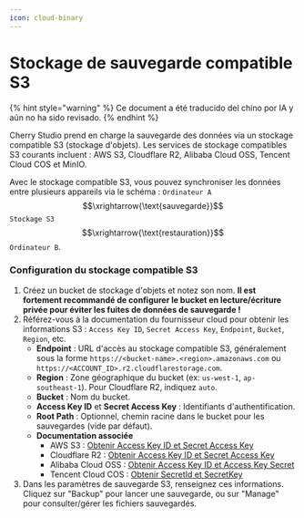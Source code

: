 ```yaml
---
icon: cloud-binary
---
```

# Stockage de sauvegarde compatible S3


{% hint style="warning" %}
Ce document a été traducido del chino por IA y aún no ha sido revisado.
{% endhint %}




Cherry Studio prend en charge la sauvegarde des données via un stockage compatible S3 (stockage d'objets). Les services de stockage compatibles S3 courants incluent : AWS S3, Cloudflare R2, Alibaba Cloud OSS, Tencent Cloud COS et MinIO.

Avec le stockage compatible S3, vous pouvez synchroniser les données entre plusieurs appareils via le schéma : `Ordinateur A` $$\xrightarrow{\text{sauvegarde}}$$ `Stockage S3` $$\xrightarrow{\text{restauration}}$$ `Ordinateur B`.

### Configuration du stockage compatible S3

1. Créez un bucket de stockage d'objets et notez son nom. **Il est fortement recommandé de configurer le bucket en lecture/écriture privée pour éviter les fuites de données de sauvegarde !**
2. Référez-vous à la documentation du fournisseur cloud pour obtenir les informations S3 : `Access Key ID`, `Secret Access Key`, `Endpoint`, `Bucket`, `Region`, etc.
   - **Endpoint** : URL d'accès au stockage compatible S3, généralement sous la forme `https://<bucket-name>.<region>.amazonaws.com` ou `https://<ACCOUNT_ID>.r2.cloudflarestorage.com`.
   - **Region** : Zone géographique du bucket (ex: `us-west-1`, `ap-southeast-1`). Pour Cloudflare R2, indiquez `auto`.
   - **Bucket** : Nom du bucket.
   - **Access Key ID** et **Secret Access Key** : Identifiants d'authentification.
   - **Root Path** : Optionnel, chemin racine dans le bucket pour les sauvegardes (vide par défaut).
   - **Documentation associée**
     - AWS S3 : [Obtenir Access Key ID et Secret Access Key](https://docs.aws.amazon.com/zh_cn/IAM/latest/UserGuide/id_credentials_access-keys.html)
     - Cloudflare R2 : [Obtenir Access Key ID et Secret Access Key](https://developers.cloudflare.com/r2/api/tokens/)
     - Alibaba Cloud OSS : [Obtenir Access Key ID et Access Key Secret](https://help.aliyun.com/zh/oss/developer-reference/use-amazon-s3-sdks-to-access-oss#306596478ed3r)
     - Tencent Cloud COS : [Obtenir SecretId et SecretKey](https://cloud.tencent.com/document/product/436/37421)
3. Dans les paramètres de sauvegarde S3, renseignez ces informations. Cliquez sur "Backup" pour lancer une sauvegarde, ou sur "Manage" pour consulter/gérer les fichiers sauvegardés.